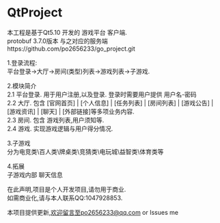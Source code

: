 # QtProject
本工程是基于Qt5.10 开发的 游戏平台 客户端.    
protobuf 3.7.0版本
与之对应的服务端https://github.com/po2656233/go_project.git

1.登录流程:  
平台登录->大厅->房间(类型)列表->游戏列表->子游戏.

2.模块简介  
2.1 平台登录. 用于用户注册,以及登录. 登录时需要用户提供 用户名-密码   
2.2 大厅. 包含 [官网首页] | [个人信息] | [任务列表] | [房间列表] | [游戏公告] | [游戏资讯] | [聊天] | [外部链接]等多项业务内容.   
2.3 房间. 包含 游戏列表,用户须知等.     
2.4 游戏. 实现游戏逻辑与用户得分情况.

3.子游戏  
分为电竞类\百人类\牌桌类\竞猜类\电玩城\益智类\体育类等

4.拓展  
子游戏内部 聊天信息    
  
在此声明,项目是个人开发项目,请勿用于商业.    
如需商业化,请与本人联系QQ:1047928853.    

本项目提供更新,欢迎留言至po2656233@qq.com or Issues me
